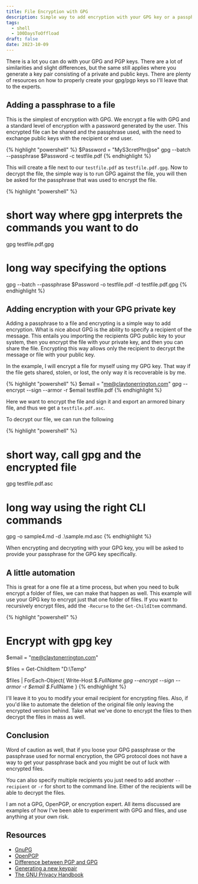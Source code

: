 ```yaml
---
title: File Encryption with GPG
description: Simple way to add encryption with your GPG key or a passphrase
tags: 
  - shell
  - 100DaysToOffload
draft: false
date: 2023-10-09
---
```


There is a lot you can do with your GPG and PGP keys. There are a lot of similarities and slight differences, but the same still applies where you generate a key pair consisting of a private and public keys. There are plenty of resources on how to properly create your gpg/pgp keys so I'll leave that to the experts.

## Adding a passphrase to a file

This is the simplest of encryption with GPG. We encrypt a file with GPG and a standard level of encryption with a password generated by the user. This encrypted file can be shared and the passphrase used, with the need to exchange public keys with the recipient or end user.

{% highlight "powershell" %}
$Password = "MyS3cretPhr@se"
gpg --batch --passphrase $Password -c testfile.pdf
{% endhighlight %}

This will create a file next to our `testfile.pdf` as `testfile.pdf.gpg`. Now to decrypt the file, the simple way is to run GPG against the file, you will then be asked for the passphrase that was used to encrypt the file.

{% highlight "powershell" %}

# short way where gpg interprets the commands you want to do
gpg testfile.pdf.gpg

# long way specifying the options
gpg --batch --passphrase $Password -o testfile.pdf -d testfile.pdf.gpg
{% endhighlight %}

## Adding encryption with your GPG private key

Adding a passphrase to a file and encrypting is a simple way to add encryption. What is nice about GPG is the ability to specify a recipient of the message. This entails you importing the recipients GPG public key to your system, then you encrypt the file with your private key, and then you can share the file. Encrypting this way allows only the recipient to decrypt the message or file with your public key.

In the example, I will encrypt a file for myself using my GPG key. That way if the file gets shared, stolen, or lost, the only way it is recoverable is by me.

{% highlight "powershell" %}
$email = "me@claytonerrington.com"
gpg --encrypt --sign --armor -r $email testfile.pdf
{% endhighlight %}

Here we want to encrypt the file and sign it and export an armored binary file, and thus we get a `testfile.pdf.asc`.

To decrypt our file, we can run the following

{% highlight "powershell" %}
# short way, call gpg and the encrypted file
gpg testfile.pdf.asc

# long way using the right CLI commands
gpg -o sample4.md -d .\sample.md.asc
{% endhighlight %}

When encrypting and decrypting with your GPG key, you will be asked to provide your passphrase for the GPG key specifically.

## A little automation

This is great for a one file at a time process, but when you need to bulk encrypt a folder of files, we can make that happen as well. This example will use your GPG key to encrypt just that one folder of files. If you want to recursively encrypt files, add the `-Recurse` to the `Get-ChildItem` command.

{% highlight "powershell" %}
# Encrypt with gpg key
$email = "me@claytonerrington.com"

$files = Get-ChildItem "D:\Temp"

$files | ForEach-Object{
    Write-Host $_.FullName
    gpg --encrypt --sign --armor -r $email $_.FullName
}
{% endhighlight %}

I'll leave it to you to modify your email recipient for encrypting files. Also, if you'd like to automate the deletion of the original file only leaving the encrypted version behind. Take what we've done to encrypt the files to then decrypt the files in mass as well.

## Conclusion

Word of caution as well, that if you loose your GPG passphrase or the passphrase used for normal encryption, the GPG protocol does not have a way to get your passphrase back and you might be out of luck with encrypted files.

You can also specify multiple recipients you just need to add another `--recipient` or `-r` for short to the command line. Either of the recipients will be able to decrypt the files.

I am not a GPG, OpenPGP, or encryption expert. All items discussed are examples of how I've been able to experiment with GPG and files, and use anything at your own risk.

## Resources

- [GnuPG](https://www.gnupg.org/)
- [OpenPGP](https://www.openpgp.org/)
- [Difference between PGP and GPG](https://www.tutorialspoint.com/difference-between-pgp-and-gpg)
- [Generating a new keypair](https://www.gnupg.org/gph/en/manual/c14.html)
- [The GNU Privacy Handbook](https://www.gnupg.org/gph/en/manual/book1.html)